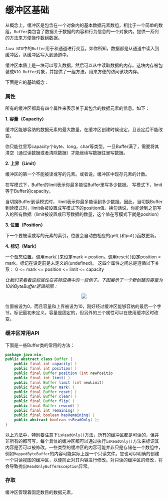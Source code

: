 # 缓冲区基础

从概念上，缓冲区是包含在一个对象内的基本数据元素数组，相比于一个简单的数组，`Buffer`类包含了数据关于数据的内容和行为信息的一个对象内。提供一系列的方法来方便操作数组数据。

`Java NIO`中的`Buffer`用于和通道进行交互。如你所知，数据都是从通道中读入到缓冲区，从缓冲区写入到通道中。

缓冲区本质上是一块可以写入数据，然后可以从中读取数据的内存。这块内存被包装成`NIO Buffer`对象，并提供了一组方法，用来方便的访问该块内存。

下面是它的基础概念：

### 属性

所有的缓冲区都具有四个属性来表示关于其包含的数据元素的信息。如下：

**1. 容量（Capacity）**

缓冲区能够容纳的数据元素的最大数量，在缓冲区创建时候设定，且设定后不能改变。

你只能往里写capacity个byte、long，char等类型。一旦Buffer满了，需要将其清空（通过读数据或者清除数据）才能继续写数据往里写数据。

**2. 上界（Limit）**

缓冲区的第一个不能被读或写的元素。或者说，缓冲区中现存元素的计数。

在写模式下，Buffer的limit表示你最多能往Buffer里写多少数据。 写模式下，limit等于Buffer的capacity。

当切换Buffer到读模式时， limit表示你最多能读到多少数据。因此，当切换Buffer到读模式时，limit会被设置成写模式下的position值。换句话说，你能读到之前写入的所有数据（limit被设置成已写数据的数量，这个值在写模式下就是position）

**3. 位置（Position）**

下一个要被读或写的元素的索引。位置会自动由相应的get( )和put( )函数更新。

**4. 标记（Mark）**

一个备忘位置。调用mark( )来设定mark = postion。调用reset( )设定position = mark。标记在设定前是未定义的(undefined)。
这四个属性之间总是遵循以下关系： 0 <= mark <= position <= limit <= capacity 


*让我们来看看这些属性在实际应用中的一些例子。下图展示了一个新创建的容量为10的ByteBuffer逻辑视图：*

<div style="text-align: center;">

![](../res/chapter_2/a-4.png)
</div>

位置被设为0，而且容量和上界被设为10，刚好经过缓冲区能够容纳的最后一个字节。标记最初未定义。容量是固定的，但另外的三个属性可以在使用缓冲区时改变。

### 缓冲区常用API

下面是一些Buffer类的常用的方法：

```java
package java.nio;
public abstract class Buffer {
	public final int capacity( )
	public final int position( )
	public final Buffer position (int newPositio
	public final int limit( )
	public final Buffer limit (int newLimit)
	public final Buffer mark( )
	public final Buffer reset( )
	public final Buffer clear( )
	public final Buffer flip( )
	public final Buffer rewind( )
	public final int remaining( )
	public final boolean hasRemaining( )
	public abstract boolean isReadOnly( ); 
}
```
以上方法中，特别要注意下`isReadOnly()`方法，所有的缓冲区都是可读的，但并非所有的都可写。每个具体的缓冲区都可以通过执行`isReadOnly()`方法来标识其内容是否可以被修改。一些类型的缓冲区的内容可能并非只是存储在一个数组中，例如`MappedByteBuffer`的内容可能实际上是一个只读文件。您也可以明确的创建一个只读视图的缓冲区，以便防止对其内容进行修改。对只读的缓冲区的修改，将会导致抛出`ReadOnlyBufferException`异常。

### 存取

缓冲区管理着固定数目的数据元素，


